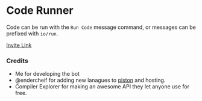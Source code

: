 # Code Runner

Code can be run with the `Run Code` message command, or messages can be prefixed with `io/run`.

[Invite Link](https://discord.com/api/oauth2/authorize?client_id=1073771658906701954&permissions=346176&scope=bot)


### Credits
- Me for developing the bot
- @endercheif for adding new lanagues to [piston](https://github.com/Endercheif/piston) and hosting.
- Compiler Explorer for making an awesome API they let anyone use for free. 
